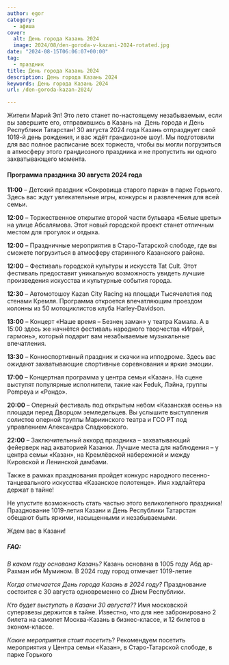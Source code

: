 ```yaml
---
author: egor
category:
  - афиша
cover:
  alt: День города Казань 2024
  image: 2024/08/den-goroda-v-kazani-2024-rotated.jpg
date: "2024-08-15T06:06:07+00:00"
tag:
  - праздник
title: День города Казань 2024
description: День города Казань 2024
keywords: День города Казань 2024
url: /den-goroda-kazan-2024/

---
```

Жители Марий Эл! Это лето станет по-настоящему незабываемым, если вы завершите его, отправившись в Казань на  День города и День Республики Татарстан! 30 августа 2024 года Казань отпразднует свой 1019-й день рождения, и вас ждёт грандиозное шоу!. Мы подготовили для вас полное расписание всех торжеств, чтобы вы могли погрузиться в атмосферу этого грандиозного праздника и не пропустить ни одного захватывающего момента.

#### Программа праздника 30 августа 2024 года

 **11:00** – Детский праздник «Сокровища старого парка» в парке Горького. Здесь вас ждут увлекательные игры, конкурсы и развлечения для всей семьи.

**12:00** – Торжественное открытие второй части бульвара «Белые цветы» на улице Абсалямова. Этот новый городской проект станет отличным местом для прогулок и отдыха.

**12:00** – Праздничные мероприятия в Старо-Татарской слободе, где вы сможете погрузиться в атмосферу старинного Казанского района.

**12:00** – Фестиваль городской культуры и искусств Tat Cult. Этот фестиваль предоставит уникальную возможность увидеть лучшие произведения искусства и культурные события города.

**12:30** – Автомотошоу Kazan City Racing на площади Тысячелетия под стенами Кремля. Программа откроется впечатляющим проездом колонны из 50 мотоциклистов клуба Harley-Davidson.

**13:00** – Концерт «Наше время – Безнең заман» у театра Камала. А в 15:00 здесь же начнётся фестиваль народного творчества «Играй, гармонь», который подарит вам незабываемые музыкальные впечатления.

**13:30** – Конноспортивный праздник и скачки на ипподроме. Здесь вас ожидают захватывающие спортивные соревнования и яркие эмоции.

**17:00** – Концертная программа у центра семьи «Казан». На сцене выступят популярные исполнители, такие как Feduk, Лэйна, группы Pompeya и «Рондо».

**20:00** – Оперный фестиваль под открытым небом «Казанская осень» на площади перед Дворцом земледельцев. Вы услышите выступления солистов оперной труппы Мариинского театра и ГСО РТ под управлением Александра Сладковского.

**22:00** – Заключительный аккорд праздника – захватывающий фейерверк над акваторией Казанки. Лучшие места для наблюдения – у центра семьи «Казан», на Кремлёвской набережной и между Кировской и Ленинской дамбами.

Также в рамках празднования пройдет конкурс народного песенно-танцевального искусства «Казанское полотенце». Имя хэдлайтера держат в тайне!

Не упустите возможность стать частью этого великолепного праздника! Празднование 1019-летия Казани и День Республики Татарстан обещают быть яркими, насыщенными и незабываемыми.

Ждем вас в Казани!

##### FAQ:

 _В каком году основана Казань?_
Казань основана в 1005 году Абд ар-Рахман ибн Мумином. В 2024 году город отмечает 1019-летие

_Когда отмечается День города Казань в 2024 году?_
Празднование состоится с 30 августа одновременно со Днем Республики.

_Кто будет выступать в Казани 30 августа??_
Имя московской суперзвезы держится в тайне. Известно, что для нее забронировано 2 билета на самолет Москва-Казань в бизнес-классе, и 12 билетов в эконом-классе.

_Какие мероприятия стоит посетить_?
Рекомендуем посетить мероприятия у Центра семьи «Казан», в Старо-Татарской слободе, в парке Горького
